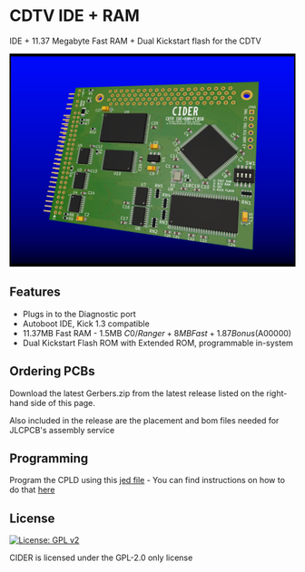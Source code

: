 # CDTV IDE + RAM
IDE + 11.37 Megabyte Fast RAM + Dual Kickstart flash for the CDTV

![PCB](Docs/Render.png?raw=True)

## Features
- Plugs in to the Diagnostic port
- Autoboot IDE, Kick 1.3 compatible
- 11.37MB Fast RAM - 1.5MB $C0/Ranger + 8MB Fast + 1.87 Bonus ($A00000)
- Dual Kickstart Flash ROM with Extended ROM, programmable in-system

## Ordering PCBs

Download the latest Gerbers.zip from the latest release listed on the right-hand side of this page.

Also included in the release are the placement and bom files needed for JLCPCB's assembly service

## Programming

Program the CPLD using this [jed file](https://github.com/LIV2/CIDER/raw/main/Binary/CIDER.jed) - You can find instructions on how to do that [here](https://linuxjedi.co.uk/2020/12/01/programming-xilinx-jtag-from-a-raspberry-pi/)


## License
[![License: GPL v2](https://img.shields.io/badge/License-GPL_v2-blue.svg)](https://www.gnu.org/licenses/old-licenses/gpl-2.0.en.html)


CIDER is licensed under the GPL-2.0 only license